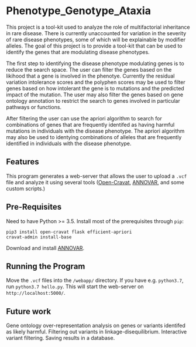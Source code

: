 # Phenotype_Genotype_Ataxia

This project is a tool-kit used to analyze the role of multifactorial inheritance  in rare disease. There is currently unaccounted for variation in the severity of rare disease phenotypes, some of which will be explainable by modifier alleles. The goal of this project is to provide a tool-kit that can be used to identify the genes that are modulating disease phenotypes.

The first step to identifying the disease phenotype modulating genes is to reduce the search space. The user can filter the genes based on the likihood that a gene is involved in the phenotye. Currently the residual variation intolerance scores and the polyphen scores may be used to filter genes based on how intolerant the gene is to mutations and the predicted impact of the mutation. The user may also filter the genes based on gene ontology annotation to restrict the search to genes involved in particular pathways or functions. 

After filtering the user can use the apriori algorithm to search for combinations of genes that are frequently identifed as having harmful mutations in individuals with the disease phenotype. The apriori algorithm may also be used to identying combinations of alleles that are frequently identified in individuals with the disease phenotype. 

## Features
This program generates a web-server that allows the user to upload a `.vcf` file and analyze it using several tools ([Open-Cravat](https://github.com/KarchinLab/open-cravat/wiki), [ANNOVAR](http://annovar.openbioinformatics.org/en/latest/), and some custom scripts.)
## Pre-Requisites
Need to have Python >= 3.5. Install most of the prerequisites through `pip`:
```
pip3 install open-cravat flask efficient-apriori
cravat-admin install-base
```
Download and install [ANNOVAR](http://annovar.openbioinformatics.org/en/latest/user-guide/download/).

## Running the Program
Move the `.vcf` files into the `/webapp/` directory.
If you have e.g. `python3.7`, run `python3.7 hello.py`. This will start the web-server on `http://localhost:5000/`.


## Future work
Gene ontology over-representation analysis on genes or variants identifed as likely harmful.
Filtering out variants in linkage-disequilibrium.
Interactive variant filtering. 
Saving results in a database. 

